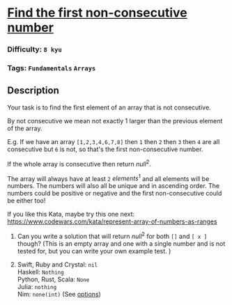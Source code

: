 # [Find the first non-consecutive number](https://www.codewars.com/kata/58f8a3a27a5c28d92e000144)

### Difficulty: `8 kyu`

### Tags: `Fundamentals` `Arrays`

## Description

Your task is to find the first element of an array that is not consecutive.

By not consecutive we mean not exactly 1 larger than the previous element of the array.

E.g. If we have an array `[1,2,3,4,6,7,8]` then `1` then `2` then `3` then `4` are all consecutive but `6` is not, so that's the first non-consecutive number.

If the whole array is consecutive then return $null^2$.

The array will always have at least `2` $elements^1$ and all elements will be numbers. The numbers will also all be unique and in ascending order. The numbers could be positive or negative and the first non-consecutive could be either too!

If you like this Kata, maybe try this one next: https://www.codewars.com/kata/represent-array-of-numbers-as-ranges

1. Can you write a solution that will return $null^2$ for both `[]` and `[ x ]` though? (This is an empty array and one with a single number and is not tested for, but you can write your own example test. )

2. Swift, Ruby and Crystal: `nil`  
Haskell: `Nothing`  
Python, Rust, Scala: `None`  
Julia: `nothing`  
Nim: `none(int)` (See [options](https://nim-lang.org/docs/options.html))